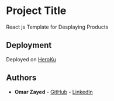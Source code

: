 # Project Title

React js Template for Desplaying Products

## Deployment

Deployed on [HeroKu](https://products-task.herokuapp.com/)

## Authors

* **Omar Zayed** - [GitHub](https://github.com/OmarZayed77) - [LinkedIn](https://www.linkedin.com/in/omar-zayed/)
